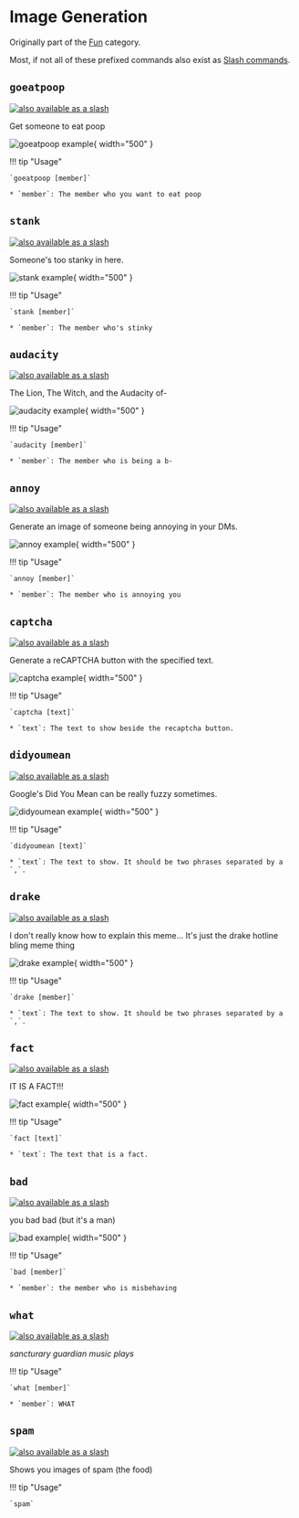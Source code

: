 # Image Generation

Originally part of the [Fun](../commands/fun/fun.md) category.

Most, if not all of these prefixed commands also exist as [Slash commands](../slash_commands.md).

## `goeatpoop`

[![also available as a slash](../../assets/slash_command.gif)](../../slash_commands/#goeatpoop)

Get someone to eat poop

![goeatpoop example](../images/imgen/goeatpoop.png){ width="500" }

!!! tip "Usage"
    
    `goeatpoop [member]` 

    * `member`: The member who you want to eat poop

## `stank`

[![also available as a slash](../../assets/slash_command.gif)](../../slash_commands/#stank)

Someone's too stanky in here.

![stank example](../images/imgen/stank.png){ width="500" }

!!! tip "Usage"
    
    `stank [member]` 

    * `member`: The member who's stinky

## `audacity`

[![also available as a slash](../../assets/slash_command.gif)](../../slash_commands/#audacity)

The Lion, The Witch, and the Audacity of-

![audacity example](../images/imgen/audacity.png){ width="500" }

!!! tip "Usage"
    
    `audacity [member]` 

    * `member`: The member who is being a b-

## `annoy`

[![also available as a slash](../../assets/slash_command.gif)](../../slash_commands/#annoy)

Generate an image of someone being annoying in your DMs.

![annoy example](../images/imgen/annoy.png){ width="500" }

!!! tip "Usage"
    
    `annoy [member]` 

    * `member`: The member who is annoying you

## `captcha`

[![also available as a slash](../../assets/slash_command.gif)](../../slash_commands/#captcha)

Generate a reCAPTCHA button with the specified text.

![captcha example](../images/imgen/captcha.png){ width="500" }

!!! tip "Usage"
    
    `captcha [text]` 

    * `text`: The text to show beside the recaptcha button.

## `didyoumean`

[![also available as a slash](../../assets/slash_command.gif)](../../slash_commands/#didyoumean)

Google's Did You Mean can be really fuzzy sometimes.

![didyoumean example](../images/imgen/didyoumean.png){ width="500" }

!!! tip "Usage"
    
    `didyoumean [text]` 

    * `text`: The text to show. It should be two phrases separated by a `,`.

## `drake`

[![also available as a slash](../../assets/slash_command.gif)](../../slash_commands/#drake)

I don't really know how to explain this meme... It's just the drake hotline bling meme thing

![drake example](../images/imgen/drake.png){ width="500" }

!!! tip "Usage"
    
    `drake [member]` 

    * `text`: The text to show. It should be two phrases separated by a `,`.

## `fact`

[![also available as a slash](../../assets/slash_command.gif)](../../slash_commands/#fact)

IT IS A FACT!!!

![fact example](../images/imgen/fact.png){ width="500" }

!!! tip "Usage"
    
    `fact [text]` 

    * `text`: The text that is a fact.

## `bad`

[![also available as a slash](../../assets/slash_command.gif)](../../slash_commands/#bad)

you bad bad (but it's a man)

![bad example](../images/imgen/bad.png){ width="500" }

!!! tip "Usage"
    
    `bad [member]` 

    * `member`: the member who is misbehaving

## `what`

[![also available as a slash](../../assets/slash_command.gif)](../../slash_commands/#what)

*sancturary guardian music plays*

!!! tip "Usage"

    `what [member]`

    * `member`: WHAT

## `spam`

[![also available as a slash](../../assets/slash_command.gif)](../../slash_commands/#spam)

Shows you images of spam (the food)

!!! tip "Usage"

    `spam`
